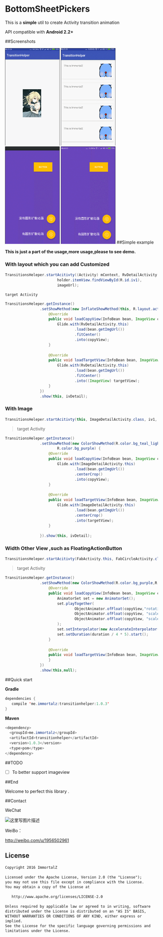 # BottomSheetPickers

This is a **simple** util to create Activity transition animation

API compatible with <b>Android 2.2+</b>

##Screenshots

<img src="screenshots/image.gif" width="180" height="320">
<img src="screenshots/recyclerview.gif" width="180" height="320">
<img src="screenshots/button.gif" width="180" height="320">
<img src="screenshots/fab.gif" width="180" height="320">
##Simple example

**This is just a part of the usage,more usage,please to see demo.**

### With layout which you can add Customized ###

```java
TransitionsHeleper.startAcitivty((Activity) mContext, RvDetailActivity.class,
                        holder.itemView.findViewById(R.id.iv1),
                        imageUrl);
```
    target Activity

```java
TransitionsHeleper.getInstance()
                .setShowMethod(new InflateShowMethod(this, R.layout.activity_rv_inflate) {
                    @Override
                    public void loadCopyView(InfoBean bean, ImageView copyView) {
                        Glide.with(RvDetailActivity.this)
                                .load(bean.getImgUrl())
                                .fitCenter()
                                .into(copyView);
                    }

                    @Override
                    public void loadTargetView(InfoBean bean, ImageView targetView) {
                        Glide.with(RvDetailActivity.this)
                                .load(bean.getImgUrl())
                                .fitCenter()
                                .into((ImageView) targetView);
                    }
                })
                .show(this, ivDetail);
```

### With Image ###

```java
TransitionsHeleper.startAcitivty(this, ImageDetailActivity.class, iv1, imgUrl);
```
> target Activity

```java
TransitionsHeleper.getInstance()
                .setShowMethod(new ColorShowMethod(R.color.bg_teal_light,
                        R.color.bg_purple) {
                    @Override
                    public void loadCopyView(InfoBean bean, ImageView copyView) {
                        Glide.with(ImageDetailActivity.this)
                                .load(bean.getImgUrl())
                                .centerCrop()
                                .into(copyView);
                    }

                    @Override
                    public void loadTargetView(InfoBean bean, ImageView targetView) {
                        Glide.with(ImageDetailActivity.this)
                                .load(bean.getImgUrl())
                                .centerCrop()
                                .into(targetView);
                    }

                }).show(this, ivDetail);
```

### Width Other View ,such as FloatingActionButton ###

```java
TransitionsHeleper.startAcitivty(FabActivity.this, FabCircleActivity.class, btnCircle);
```
> target Activity

```java
TransitionsHeleper.getInstance()
                .setShowMethod(new ColorShowMethod(R.color.bg_purple,R.color.bg_teal) {
                    @Override
                    public void loadCopyView(InfoBean bean, ImageView copyView) {
                        AnimatorSet set = new AnimatorSet();
                        set.playTogether(
                                ObjectAnimator.ofFloat(copyView,"rotation",0,180),
                                ObjectAnimator.ofFloat(copyView, "scaleX", 1, 0),
                                ObjectAnimator.ofFloat(copyView, "scaleY", 1, 0)
                        );
                        set.setInterpolator(new AccelerateInterpolator());
                        set.setDuration(duration / 4 * 5).start();
                    }
                    
                    @Override
                    public void loadTargetView(InfoBean bean, ImageView targetView) {
                    }
                })
                .show(this,null);
```

##Quick start


**Gradle**

```java
dependencies {
   compile 'me.immortalz:transitionhelper:1.0.3'
}
```

**Maven**

```java
<dependency>
  <groupId>me.immortalz</groupId>
  <artifactId>transitionhelper</artifactId>
  <version>1.0.3</version>
  <type>pom</type>
</dependency>
```

##TODO


- [ ] To better support imageview

##End


Welcome to perfect this library .

##Contact

WeChat

![这里写图片描述](http://img.blog.csdn.net/20161007100121713)

WeiBo：

http://weibo.com/u/1956502961

## License
```
Copyright 2016 ImmortalZ

Licensed under the Apache License, Version 2.0 (the "License");
you may not use this file except in compliance with the License.
You may obtain a copy of the License at

   http://www.apache.org/licenses/LICENSE-2.0

Unless required by applicable law or agreed to in writing, software
distributed under the License is distributed on an "AS IS" BASIS,
WITHOUT WARRANTIES OR CONDITIONS OF ANY KIND, either express or implied.
See the License for the specific language governing permissions and
limitations under the License.
```